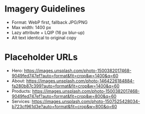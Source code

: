 # Imagery Guidelines
- Format: WebP first, fallback JPG/PNG  
- Max width: 1400 px  
- Lazy attribute + LQIP (16 px blur-up)  
- Alt text identical to original copy

# Placeholder URLs
- Hero: https://images.unsplash.com/photo-1500382017468-9049fed747ef?auto=format&fit=crop&w=1400&q=60  
- About: https://images.unsplash.com/photo-1464226184884-fa280b87c399?auto=format&fit=crop&w=1400&q=60  
- Products: https://images.unsplash.com/photo-1500382017468-9049fed747ef?auto=format&fit=crop&w=800&q=60  
- Services: https://images.unsplash.com/photo-1507525428034-b723cf961d3e?auto=format&fit=crop&w=800&q=60